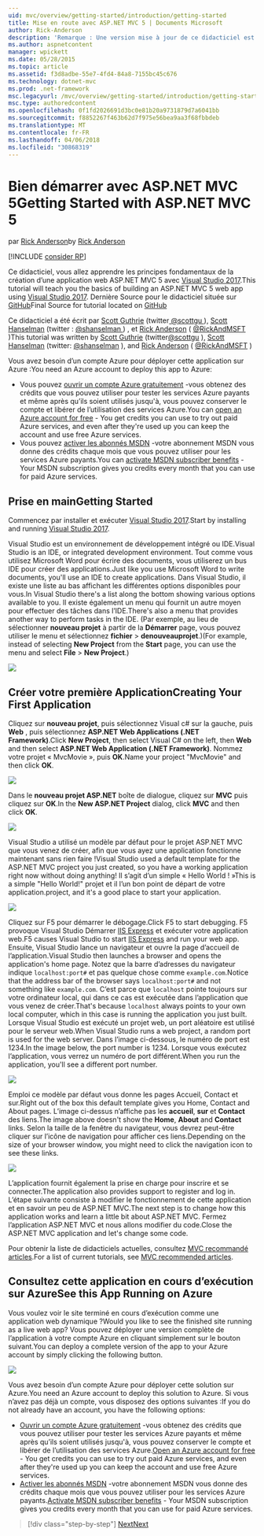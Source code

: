 ```yaml
---
uid: mvc/overview/getting-started/introduction/getting-started
title: Mise en route avec ASP.NET MVC 5 | Documents Microsoft
author: Rick-Anderson
description: 'Remarque : Une version mise à jour de ce didacticiel est disponible ici à l’aide de Visual Studio 2015. Le nouveau didacticiel utilise ASP.NET Core MVC 6, qui fournit de nombreuses improvem...'
ms.author: aspnetcontent
manager: wpickett
ms.date: 05/28/2015
ms.topic: article
ms.assetid: f3d8adbe-55e7-4fd4-84a8-7155bc45c676
ms.technology: dotnet-mvc
ms.prod: .net-framework
msc.legacyurl: /mvc/overview/getting-started/introduction/getting-started
msc.type: authoredcontent
ms.openlocfilehash: 0f1fd2026691d3bc0e81b20a9731879d7a6041bb
ms.sourcegitcommit: f8852267f463b62d7f975e56bea9aa3f68fbbdeb
ms.translationtype: MT
ms.contentlocale: fr-FR
ms.lasthandoff: 04/06/2018
ms.locfileid: "30868319"
---
```

<a name="getting-started-with-aspnet-mvc-5"></a><span data-ttu-id="610b1-104">Bien démarrer avec ASP.NET MVC 5</span><span class="sxs-lookup"><span data-stu-id="610b1-104">Getting Started with ASP.NET MVC 5</span></span>
====================
<span data-ttu-id="610b1-105">par [Rick Anderson](https://github.com/Rick-Anderson)</span><span class="sxs-lookup"><span data-stu-id="610b1-105">by [Rick Anderson](https://github.com/Rick-Anderson)</span></span>

[!INCLUDE [consider RP](../../../../includes/razor.md)]

 <span data-ttu-id="610b1-106">Ce didacticiel, vous allez apprendre les principes fondamentaux de la création d’une application web ASP.NET MVC 5 avec [Visual Studio 2017](https://www.visualstudio.com/).</span><span class="sxs-lookup"><span data-stu-id="610b1-106">This tutorial will teach you the basics of building an ASP.NET MVC 5 web app using [Visual Studio 2017](https://www.visualstudio.com/).</span></span> <span data-ttu-id="610b1-107">Dernière Source pour le didacticiel située sur [GitHub](https://github.com/aspnet/Docs/tree/master/aspnet/mvc/overview/getting-started/introduction/sample/MvcMovie/MvcMovie)</span><span class="sxs-lookup"><span data-stu-id="610b1-107">Final Source for tutorial located on [GitHub](https://github.com/aspnet/Docs/tree/master/aspnet/mvc/overview/getting-started/introduction/sample/MvcMovie/MvcMovie)</span></span>


 <span data-ttu-id="610b1-108">Ce didacticiel a été écrit par [Scott Guthrie](https://weblogs.asp.net/scottgu/) (twitter[ @scottgu ](https://twitter.com/scottgu) ), [Scott Hanselman](http://www.hanselman.com/blog/) (twitter : [ @shanselman ](https://twitter.com/shanselman) ) , et [Rick Anderson](https://twitter.com/RickAndMSFT) ( [ @RickAndMSFT ](https://twitter.com/#!/RickAndMSFT) )</span><span class="sxs-lookup"><span data-stu-id="610b1-108">This tutorial was written by [Scott Guthrie](https://weblogs.asp.net/scottgu/) (twitter[@scottgu](https://twitter.com/scottgu) ), [Scott Hanselman](http://www.hanselman.com/blog/) (twitter: [@shanselman](https://twitter.com/shanselman) ), and [Rick Anderson](https://twitter.com/RickAndMSFT) ( [@RickAndMSFT](https://twitter.com/#!/RickAndMSFT) )</span></span>

 <span data-ttu-id="610b1-109">Vous avez besoin d’un compte Azure pour déployer cette application sur Azure :</span><span class="sxs-lookup"><span data-stu-id="610b1-109">You need an Azure account to deploy this app to Azure:</span></span>

 - <span data-ttu-id="610b1-110">Vous pouvez [ouvrir un compte Azure gratuitement](https://azure.microsoft.com/pricing/free-trial/?WT.mc_id=A443DD604) -vous obtenez des crédits que vous pouvez utiliser pour tester les services Azure payants et même après qu’ils soient utilisés jusqu'à, vous pouvez conserver le compte et libérer de l’utilisation des services Azure.</span><span class="sxs-lookup"><span data-stu-id="610b1-110">You can [open an Azure account for free](https://azure.microsoft.com/pricing/free-trial/?WT.mc_id=A443DD604) - You get credits you can use to try out paid Azure services, and even after they're used up you can keep the account and use free Azure services.</span></span>
 - <span data-ttu-id="610b1-111">Vous pouvez [activer les abonnés MSDN](https://azure.microsoft.com/pricing/member-offers/msdn-benefits-details/?WT.mc_id=A443DD604) -votre abonnement MSDN vous donne des crédits chaque mois que vous pouvez utiliser pour les services Azure payants.</span><span class="sxs-lookup"><span data-stu-id="610b1-111">You can [activate MSDN subscriber benefits](https://azure.microsoft.com/pricing/member-offers/msdn-benefits-details/?WT.mc_id=A443DD604) - Your MSDN subscription gives you credits every month that you can use for paid Azure services.</span></span>


## <a name="getting-started"></a><span data-ttu-id="610b1-112">Prise en main</span><span class="sxs-lookup"><span data-stu-id="610b1-112">Getting Started</span></span>

<span data-ttu-id="610b1-113">Commencez par installer et exécuter [Visual Studio 2017](https://www.visualstudio.com/).</span><span class="sxs-lookup"><span data-stu-id="610b1-113">Start by installing and running [Visual Studio 2017](https://www.visualstudio.com/).</span></span>

<span data-ttu-id="610b1-114">Visual Studio est un environnement de développement intégré ou IDE.</span><span class="sxs-lookup"><span data-stu-id="610b1-114">Visual Studio is an IDE, or integrated development environment.</span></span> <span data-ttu-id="610b1-115">Tout comme vous utilisez Microsoft Word pour écrire des documents, vous utiliserez un bus IDE pour créer des applications.</span><span class="sxs-lookup"><span data-stu-id="610b1-115">Just like you use Microsoft Word to write documents, you'll use an IDE to create applications.</span></span> <span data-ttu-id="610b1-116">Dans Visual Studio, il existe une liste au bas affichant les différentes options disponibles pour vous.</span><span class="sxs-lookup"><span data-stu-id="610b1-116">In Visual Studio there's a list along the bottom showing various options available to you.</span></span> <span data-ttu-id="610b1-117">Il existe également un menu qui fournit un autre moyen pour effectuer des tâches dans l’IDE.</span><span class="sxs-lookup"><span data-stu-id="610b1-117">There's also a menu that provides another way to perform tasks in the IDE.</span></span> <span data-ttu-id="610b1-118">(Par exemple, au lieu de sélectionner **nouveau projet** à partir de la **Démarrer** page, vous pouvez utiliser le menu et sélectionnez **fichier** &gt; **denouveauprojet**.)</span><span class="sxs-lookup"><span data-stu-id="610b1-118">(For example, instead of selecting **New Project** from the **Start** page, you can use the menu and select **File** &gt; **New Project**.)</span></span>


![](getting-started/_static/image1.png)  


## <a name="creating-your-first-application"></a><span data-ttu-id="610b1-119">Créer votre première Application</span><span class="sxs-lookup"><span data-stu-id="610b1-119">Creating Your First Application</span></span>

<span data-ttu-id="610b1-120">Cliquez sur **nouveau projet**, puis sélectionnez Visual c# sur la gauche, puis **Web** , puis sélectionnez **ASP.NET Web Applications (.NET Framework)**.</span><span class="sxs-lookup"><span data-stu-id="610b1-120">Click **New Project**, then select Visual C# on the left, then **Web** and then select **ASP.NET Web Application (.NET Framework)**.</span></span> <span data-ttu-id="610b1-121">Nommez votre projet « MvcMovie », puis **OK**.</span><span class="sxs-lookup"><span data-stu-id="610b1-121">Name your project "MvcMovie" and then click **OK**.</span></span>

![](getting-started/_static/image2.png)

<span data-ttu-id="610b1-122">Dans le **nouveau projet ASP.NET** boîte de dialogue, cliquez sur **MVC** puis cliquez sur **OK**.</span><span class="sxs-lookup"><span data-stu-id="610b1-122">In the **New ASP.NET Project** dialog, click **MVC** and then click **OK**.</span></span>

![](getting-started/_static/image3.png)

<span data-ttu-id="610b1-123">Visual Studio a utilisé un modèle par défaut pour le projet ASP.NET MVC que vous venez de créer, afin que vous ayez une application fonctionne maintenant sans rien faire !</span><span class="sxs-lookup"><span data-stu-id="610b1-123">Visual Studio used a default template for the ASP.NET MVC project you just created, so you have a working application right now without doing anything!</span></span> <span data-ttu-id="610b1-124">Il s’agit d’un simple « Hello World ! »</span><span class="sxs-lookup"><span data-stu-id="610b1-124">This is a simple "Hello World!"</span></span> <span data-ttu-id="610b1-125">projet et il l’un bon point de départ de votre application.</span><span class="sxs-lookup"><span data-stu-id="610b1-125">project, and it's a good place to start your application.</span></span>

![](getting-started/_static/image4.png)

<span data-ttu-id="610b1-126">Cliquez sur F5 pour démarrer le débogage.</span><span class="sxs-lookup"><span data-stu-id="610b1-126">Click F5 to start debugging.</span></span> <span data-ttu-id="610b1-127">F5 provoque Visual Studio Démarrer [IIS Express](https://www.iis.net/learn/extensions/introduction-to-iis-express/iis-express-overview) et exécuter votre application web.</span><span class="sxs-lookup"><span data-stu-id="610b1-127">F5 causes Visual Studio to start [IIS Express](https://www.iis.net/learn/extensions/introduction-to-iis-express/iis-express-overview) and run your web app.</span></span> <span data-ttu-id="610b1-128">Ensuite, Visual Studio lance un navigateur et ouvre la page d’accueil de l’application.</span><span class="sxs-lookup"><span data-stu-id="610b1-128">Visual Studio then launches a browser and opens the application's home page.</span></span> <span data-ttu-id="610b1-129">Notez que la barre d’adresses du navigateur indique `localhost:port#` et pas quelque chose comme `example.com`.</span><span class="sxs-lookup"><span data-stu-id="610b1-129">Notice that the address bar of the browser says `localhost:port#` and not something like `example.com`.</span></span> <span data-ttu-id="610b1-130">C’est parce que `localhost` pointe toujours sur votre ordinateur local, qui dans ce cas est exécutée dans l’application que vous venez de créer.</span><span class="sxs-lookup"><span data-stu-id="610b1-130">That's because `localhost` always points to your own local computer, which in this case is running the application you just built.</span></span> <span data-ttu-id="610b1-131">Lorsque Visual Studio est exécuté un projet web, un port aléatoire est utilisé pour le serveur web.</span><span class="sxs-lookup"><span data-stu-id="610b1-131">When Visual Studio runs a web project, a random port is used for the web server.</span></span> <span data-ttu-id="610b1-132">Dans l’image ci-dessous, le numéro de port est 1234.</span><span class="sxs-lookup"><span data-stu-id="610b1-132">In the image below, the port number is 1234.</span></span> <span data-ttu-id="610b1-133">Lorsque vous exécutez l’application, vous verrez un numéro de port différent.</span><span class="sxs-lookup"><span data-stu-id="610b1-133">When you run the application, you'll see a different port number.</span></span>

![](getting-started/_static/image5.png)

<span data-ttu-id="610b1-134">Emploi ce modèle par défaut vous donne les pages Accueil, Contact et sur.</span><span class="sxs-lookup"><span data-stu-id="610b1-134">Right out of the box this default template gives you Home, Contact and About pages.</span></span> <span data-ttu-id="610b1-135">L’image ci-dessus n’affiche pas les **accueil**, **sur** et **Contact** des liens.</span><span class="sxs-lookup"><span data-stu-id="610b1-135">The image above doesn't show the **Home**, **About** and **Contact** links.</span></span> <span data-ttu-id="610b1-136">Selon la taille de la fenêtre du navigateur, vous devrez peut-être cliquer sur l’icône de navigation pour afficher ces liens.</span><span class="sxs-lookup"><span data-stu-id="610b1-136">Depending on the size of your browser window, you might need to click the navigation icon to see these links.</span></span>

![](getting-started/_static/image6.png)  

<span data-ttu-id="610b1-137">L’application fournit également la prise en charge pour inscrire et se connecter.</span><span class="sxs-lookup"><span data-stu-id="610b1-137">The application also provides support to register and log in.</span></span> <span data-ttu-id="610b1-138">L’étape suivante consiste à modifier le fonctionnement de cette application et en savoir un peu de ASP.NET MVC.</span><span class="sxs-lookup"><span data-stu-id="610b1-138">The next step is to change how this application works and learn a little bit about ASP.NET MVC.</span></span> <span data-ttu-id="610b1-139">Fermez l’application ASP.NET MVC et nous allons modifier du code.</span><span class="sxs-lookup"><span data-stu-id="610b1-139">Close the ASP.NET MVC application and let's change some code.</span></span>

<span data-ttu-id="610b1-140">Pour obtenir la liste de didacticiels actuelles, consultez [MVC recommandé articles](../mvc-learning-sequence.md).</span><span class="sxs-lookup"><span data-stu-id="610b1-140">For a list of current tutorials, see [MVC recommended articles](../mvc-learning-sequence.md).</span></span>

## <a name="see-this-app-running-on-azure"></a><span data-ttu-id="610b1-141">Consultez cette application en cours d’exécution sur Azure</span><span class="sxs-lookup"><span data-stu-id="610b1-141">See this App Running on Azure</span></span>

<span data-ttu-id="610b1-142">Vous voulez voir le site terminé en cours d’exécution comme une application web dynamique ?</span><span class="sxs-lookup"><span data-stu-id="610b1-142">Would you like to see the finished site running as a live web app?</span></span> <span data-ttu-id="610b1-143">Vous pouvez déployer une version complète de l’application à votre compte Azure en cliquant simplement sur le bouton suivant.</span><span class="sxs-lookup"><span data-stu-id="610b1-143">You can deploy a complete version of the app to your Azure account by simply clicking the following button.</span></span>

[![](https://azuredeploy.net/deploybutton.png)](https://azuredeploy.net/?repository=https://github.com/aspnet/Docs/tree/master/aspnet/mvc/overview/getting-started/introduction/sample/MvcMovie&amp;WT.mc_id=deploy_azure_aspnet)

<span data-ttu-id="610b1-144">Vous avez besoin d’un compte Azure pour déployer cette solution sur Azure.</span><span class="sxs-lookup"><span data-stu-id="610b1-144">You need an Azure account to deploy this solution to Azure.</span></span> <span data-ttu-id="610b1-145">Si vous n’avez pas déjà un compte, vous disposez des options suivantes :</span><span class="sxs-lookup"><span data-stu-id="610b1-145">If you do not already have an account, you have the following options:</span></span>

- <span data-ttu-id="610b1-146">[Ouvrir un compte Azure gratuitement](https://azure.microsoft.com/pricing/free-trial/?WT.mc_id=A443DD604) -vous obtenez des crédits que vous pouvez utiliser pour tester les services Azure payants et même après qu’ils soient utilisés jusqu'à, vous pouvez conserver le compte et libérer de l’utilisation des services Azure.</span><span class="sxs-lookup"><span data-stu-id="610b1-146">[Open an Azure account for free](https://azure.microsoft.com/pricing/free-trial/?WT.mc_id=A443DD604) - You get credits you can use to try out paid Azure services, and even after they're used up you can keep the account and use free Azure services.</span></span>
- <span data-ttu-id="610b1-147">[Activer les abonnés MSDN](https://azure.microsoft.com/pricing/member-offers/msdn-benefits-details/?WT.mc_id=A443DD604) -votre abonnement MSDN vous donne des crédits chaque mois que vous pouvez utiliser pour les services Azure payants.</span><span class="sxs-lookup"><span data-stu-id="610b1-147">[Activate MSDN subscriber benefits](https://azure.microsoft.com/pricing/member-offers/msdn-benefits-details/?WT.mc_id=A443DD604) - Your MSDN subscription gives you credits every month that you can use for paid Azure services.</span></span>

> [!div class="step-by-step"]
> [<span data-ttu-id="610b1-148">Next</span><span class="sxs-lookup"><span data-stu-id="610b1-148">Next</span></span>](adding-a-controller.md)
